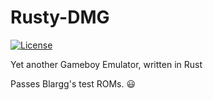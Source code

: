 # Rusty-DMG
[![License](https://img.shields.io/badge/License-Apache%202.0-blue.svg)](./LICENSE)


Yet another Gameboy Emulator, written in Rust

Passes Blargg's test ROMs. 😃

